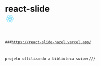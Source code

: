 # react-slide  <br><code><img height="32" src="https://raw.githubusercontent.com/github/explore/80688e429a7d4ef2fca1e82350fe8e3517d3494d/topics/react/react.png" alt="React"/>

###https://react-slide-hazel.vercel.app/

projeto ultilizando a biblioteca swiper///

